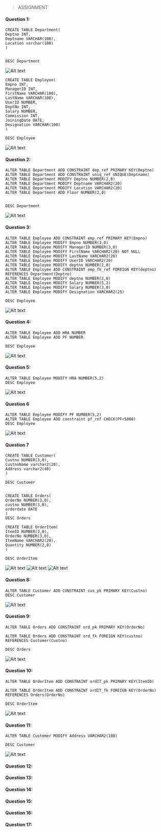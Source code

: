 >ASSIGNMENT
#### Question 1: 
```
CREATE TABLE Department(
Deptno INT,
Deptname VARCHAR(100),
Location varchar(100)
)


DESC Department
```
![Alt text](/AssignmentImg/001.png "student")

```
CREATE TABLE Employee(
Empno INT,
ManagerID INT,
FirstName VARCHAR(100),
LastName VARCHAR(100),
UserID NUMBER,
DeptNo INT,
Salary NUMBER,
Commission INT,
JoiningDate DATE,
Designation VARCHAR(100)
)

DESC Employee
```

![Alt text](/AssignmentImg/0012.png "student")


#### Question 2:

```
ALTER TABLE Department ADD CONSTRAINT dep_ref PRIMARY KEY(Deptno)
ALTER TABLE Department ADD CONSTRAINT uniq_ref UNIQUE(Deptname)
ALTER TABLE Department MODIFY Deptno NUMBER(2,0)
ALTER TABLE Department MODIFY Deptname VARCHAR2(20)
ALTER TABLE Department MODIFY Location VARCHAR2(20)
ALTER TABLE Department ADD Floor NUMBER(2,0)


DESC Department
```
![Alt text](/AssignmentImg/0020.png "student")


#### Question 3: 
```
ALTER TABLE Employee ADD CONSTRAINT emp_ref PRIMARY KEY(Empno)
ALTER TABLE Employee MODIFY Empno NUMBER(3,0)
ALTER TABLE Employee MODIFY ManagerID NUMBER(3,0)
ALTER TABLE Employee MODIFY FirstName VARCHAR2(20) NOT NULL
ALTER TABLE Employee MODIFY LastName VARCHAR2(20)
ALTER TABLE Employee MODIFY UserID VARCHAR2(20)
ALTER TABLE Employee MODIFY deptno NUMBER(2,0)
ALTER TABLE Employee ADD CONSTRAINT emp_fk_ref FOREIGN KEY(deptno) REFERENCES Department(Deptno)
ALTER TABLE Employee MODIFY deptno NUMBER(2,0)
ALTER TABLE Employee MODIFY Salary NUMBER(5,2)
ALTER TABLE Employee MODIFY Salary NUMBER(3,0)
ALTER TABLE Employee MODIFY Designation VARCHAR2(25)

DESC Employee
```
![Alt text](/AssignmentImg/0030.png "student")

#### Question 4:

```
ALTER TABLE Employee ADD HRA NUMBER
ALTER TABLE Employee ADD PF NUMBER

DESC Employee
```
![Alt text](/AssignmentImg/0040.png "student")

#### Question 5:

```
ALTER TABLE Employee MODIFY HRA NUMBER(5,2)
DESC Employee
```
![Alt text](/AssignmentImg/0050.png "student")

#### Question 6
```
ALTER TABLE Employee MODIFY PF NUMBER(5,2)
ALTER TABLE Employee ADD constraint pf_ref CHECK(PF<5000)
DESC Employee
```

![Alt text](/AssignmentImg/0060.png "student")


#### Question 7

```
CREATE TABLE Customer(
Custno NUMBER(3,0),
CustnoName varchar2(20),
Address varchar2(40)
)

DESC Customer


CREATE TABLE Orders(
OrderNo NUMBER(3,0),
custno NUMBER(3,0),
orderdate DATE
)
DESC Orders

CREATE TABLE OrderItem(
ItemID NUMBER(3,0),
OrderNo NUMBER(3,0),
ItemName VARCHAR2(20),
Quantity NUMBER(2,0)
)

DESC OrderItem
```
![Alt text](/AssignmentImg/0070.png "student")
![Alt text](/AssignmentImg/0071.png "student")
![Alt text](/AssignmentImg/0072.png "student")

#### Question 8:
```
ALTER TABLE Customer ADD CONSTRAINT cus_pk PRIMARY KEY(Custno)
DESC Customer
```
![Alt text](/AssignmentImg/0080.png "student")

#### Question 9:
```
ALTER TABLE Orders ADD CONSTRAINT ord_pk PRIMARY KEY(OrderNo)

ALTER TABLE Orders ADD CONSTRAINT ord_fk FOREIGN KEY(custno) REFERENCES Customer(Custno)

DESC Orders 
```
![Alt text](/AssignmentImg/0090.png "student")



#### Question 10:

```
ALTER TABLE OrderItem ADD CONSTRAINT ordIT_pk PRIMARY KEY(ItemID)

ALTER TABLE OrderItem ADD CONSTRAINT ordIT_fk FOREIGN KEY(OrderNo) REFERENCES Orders(OrderNo)

DESC OrderItem
```
![Alt text](/AssignmentImg/1000.png "student")
#### Question 11:
```
ALTER TABLE Customer MODIFY Address VARCHAR2(100)

DESC Customer
```
![Alt text](/AssignmentImg/1001.png "student")
#### Question 12:
#### Question 13:
#### Question 14:
#### Question 15:
#### Question 16:
#### Question 17:

